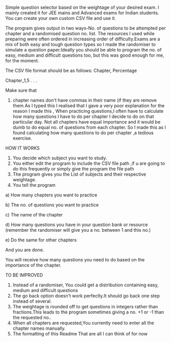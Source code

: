 Simple question selector based on the weightage of your desired exam.
I mainly created it for JEE mains and Advanced exams for Indian students.
You can create your own custom CSV file and use it.

The program gives output in two ways-No. of questions to be attempted per
chapter and a randomised question no. list.
The resources I used while preparing were often ordered in 
increasing order of difficulty.Exams are a mix of both easy and tough question types
so I made the randomiser to simulate a question paper.Ideally you should be able to program 
the no. of easy, medium and difficult questions too, but this was good enough for me, for the moment.

The CSV file format should be as follows:
Chapter, Percentage

Chapter_1,5
.
.
.

Make sure that
1) chapter names don't have commas in their name (if they are remove them
As I typed this I realised that I gave a very poor explanation for the reason I made this
, When practicing questions,I often have to calculate how many questions I have to do per chapter I decide to do on that particular day.
Not all chapters have equal importance and it would be dumb to do equal no. of questions from each chapter.
So I made this as I found calculating how many questions to do per chapter ,a tedious exercise.


HOW IT WORKS

1) You decide which subject you want to study.
2) You either edit the program to include the CSV file path ,if u are going to do this frequently or simply give the program the file path
3) The program gives you the List of subjects and their respective weightage.
4) You tell the program

a) How many chapters you want to practice

b) The no. of questions you want to practice

c) The name of the chapter

d) How many questions you have in your question bank or resource (remember the randomiser will give you a no. between 1 and this no.)

e) Do the same for other chapters

And you are done.

You will receive how many questions you need to do based on the importance of the chapter.


TO BE IMPROVED
1. Instead of a randomiser, You could get a distribution containing easy, medium and difficult questions
2. The go back option doesn't work perfectly.It should go back one step instead of several.
3. The weightage is rounded off to get questions in integers rather than fractions.This leads to the program sometimes giving a no. +1 or -1 than the requested no..
4. When all chapters are requested,You currently need to enter all the chapter names manually.
5. The formatting of this Readme
That are all I can think of for now
